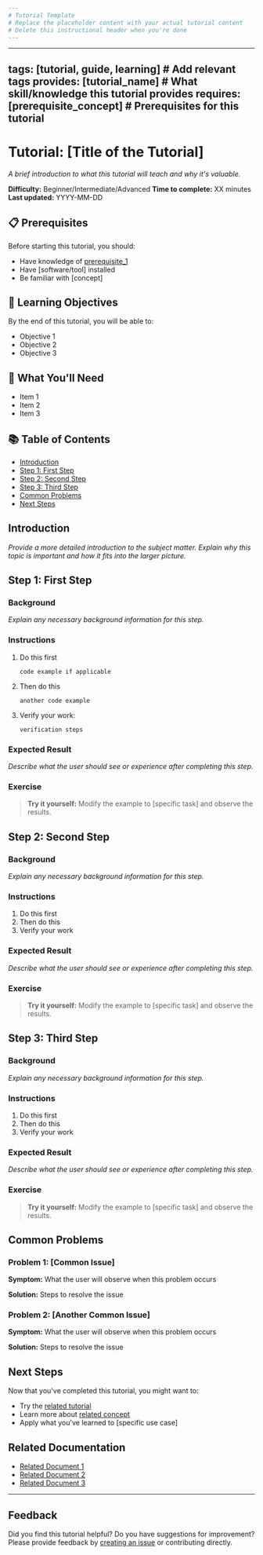 ```yaml
---
# Tutorial Template
# Replace the placeholder content with your actual tutorial content
# Delete this instructional header when you're done
---
```


---
tags: [tutorial, guide, learning] # Add relevant tags
provides: [tutorial_name] # What skill/knowledge this tutorial provides
requires: [prerequisite_concept] # Prerequisites for this tutorial
---

# Tutorial: [Title of the Tutorial]

_A brief introduction to what this tutorial will teach and why it's valuable._

**Difficulty:** Beginner/Intermediate/Advanced
**Time to complete:** XX minutes
**Last updated:** YYYY-MM-DD

## 📋 Prerequisites

Before starting this tutorial, you should:

- Have knowledge of [prerequisite_1](mdc:path/to/prerequisite_doc.md)
- Have [software/tool] installed
- Be familiar with [concept]

## 🎯 Learning Objectives

By the end of this tutorial, you will be able to:

- Objective 1
- Objective 2
- Objective 3

## 🧰 What You'll Need

- Item 1
- Item 2
- Item 3

## 📚 Table of Contents

- [Introduction](#introduction)
- [Step 1: First Step](#step-1-first-step)
- [Step 2: Second Step](#step-2-second-step)
- [Step 3: Third Step](#step-3-third-step)
- [Common Problems](#common-problems)
- [Next Steps](#next-steps)

## Introduction

_Provide a more detailed introduction to the subject matter. Explain why this topic is important and how it fits into the larger picture._

## Step 1: First Step

### Background

_Explain any necessary background information for this step._

### Instructions

1. Do this first
   ```
   code example if applicable
   ```

2. Then do this
   ```
   another code example
   ```

3. Verify your work:
   ```
   verification steps
   ```

### Expected Result

_Describe what the user should see or experience after completing this step._

### Exercise

> **Try it yourself:** Modify the example to [specific task] and observe the results.

## Step 2: Second Step

### Background

_Explain any necessary background information for this step._

### Instructions

1. Do this first
2. Then do this
3. Verify your work

### Expected Result

_Describe what the user should see or experience after completing this step._

### Exercise

> **Try it yourself:** Modify the example to [specific task] and observe the results.

## Step 3: Third Step

### Background

_Explain any necessary background information for this step._

### Instructions

1. Do this first
2. Then do this
3. Verify your work

### Expected Result

_Describe what the user should see or experience after completing this step._

### Exercise

> **Try it yourself:** Modify the example to [specific task] and observe the results.

## Common Problems

### Problem 1: [Common Issue]

**Symptom:** What the user will observe when this problem occurs

**Solution:** Steps to resolve the issue

### Problem 2: [Another Common Issue]

**Symptom:** What the user will observe when this problem occurs

**Solution:** Steps to resolve the issue

## Next Steps

Now that you've completed this tutorial, you might want to:

- Try the [related tutorial](mdc:docs/related_tutorial.md)
- Learn more about [related concept](mdc:docs/related_concept.md)
- Apply what you've learned to [specific use case]

## Related Documentation

- [Related Document 1](mdc:path/to/document1.md)
- [Related Document 2](mdc:path/to/document2.md)
- [Related Document 3](mdc:path/to/document3.md)

---

## Feedback

Did you find this tutorial helpful? Do you have suggestions for improvement? Please provide feedback by [creating an issue](https://github.com/yourusername/repo/issues) or contributing directly. 